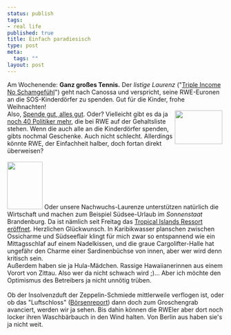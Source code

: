 ```yaml
--- 
status: publish
tags: 
- real life
published: true
title: Einfach paradiesisch
type: post
meta: 
  tags: ""
layout: post
---
```

Am Wochenende: <span style="font-weight: bold;">Ganz großes Tennis.</span> Der <span style="font-style: italic;">listige Laurenz</span> (&quot;<a href="http://www.taz.de/pt/2004/12/21/a0074.nf/text" title="http://www.taz.de/pt/2004/12/21/a0074.nf/text" onmouseover="window.status='http://www.taz.de/pt/2004/12/21/a0074.nf/text';return true;" onmouseout="window.status='';return true;">Triple Income No Schamgefühl</a>&quot;) geht nach Canossa und verspricht, seine RWE-Euronen an die SOS-Kinderdörfer zu spenden. Gut für die Kinder, frohe Weihnachten!<br /><img width="110" hspace="5" height="78" border="0" align="right" src="/wp-content/olduploads/allgemein/ueberweisung.serendipityThumb.jpg" alt=""  />Also, <a href="http://www.tagesschau.de/aktuell/meldungen/0,1185,OID3891312_TYP6_THE_NAV_REF1_BAB,00.html" title="http://www.tagesschau.de/aktuell/meldungen/0,1185,OID3891312_TYP6_THE_NAV_REF1_BAB,00.html" onmouseover="window.status='http://www.tagesschau.de/aktuell/meldungen/0,1185,OID3891312_TYP6_THE_NAV_REF1_BAB,00.html';return true;" onmouseout="window.status='';return true;">Spende gut, alles gut</a>. Oder? Vielleicht gibt es da ja <a href="http://www.spiegel.de/politik/deutschland/0,1518,333845,00.html" title="http://www.spiegel.de/politik/deutschland/0,1518,333845,00.html" onmouseover="window.status='http://www.spiegel.de/politik/deutschland/0,1518,333845,00.html';return true;" onmouseout="window.status='';return true;">noch 40 Politiker mehr</a>, die bei RWE auf der Gehaltsliste stehen. Wenn die auch alle an die Kinderdörfer spenden, gibts nochmal Geschenke. Auch nicht schlecht. Allerdings könnte RWE, der Einfachheit halber, doch fortan direkt überweisen?<br /><br /><img width="82" height="110" class="alignleft border" src="/wp-content/olduploads/allgemein/palme.serendipityThumb.jpg" alt=""  /> Oder unsere Nachwuchs-Laurenze unterstützen natürlich die Wirtschaft und machen zum Beispiel Südsee-Urlaub im <span style="font-style: italic;">Sonnenstaat </span>Brandenburg. Da ist nämlich seit Freitag das <a href="http://www.welt.de/data/2004/12/20/377458.html" title="http://www.welt.de/data/2004/12/20/377458.html" onmouseover="window.status='http://www.welt.de/data/2004/12/20/377458.html';return true;" onmouseout="window.status='';return true;">Tropical Islands Ressort eröffnet</a>. Herzlichen Glückwunsch. In Karibikwasser planschen zwischen Ossicharme und Südseeflair klingt für mich zwar so entspannend wie ein Mittagsschlaf auf einem Nadelkissen, und die graue Cargolifter-Halle hat ungefähr den Charme einer Sardinenbüchse von innen, aber wer wird denn kritisch sein.<br />Außerdem haben sie ja Hula-Mädchen. Rassige Hawaiianerinnen aus einem Vorort von Zittau. Also wer da nicht schwach wird ;)... Aber ich möchte den Optimismus des Betreibers ja nicht unnötig trüben.<br /><br />Ob der Insolvenzduft der Zeppelin-Schmiede mittlerweile verflogen ist, oder ob das &quot;Luftschloss&quot; (<a href="http://www.boersenreport.de/firmenmeldungen.asp?msg=004406900000000550000000000" title="http://www.boersenreport.de/firmenmeldungen.asp?msg=004406900000000550000000000" onmouseover="window.status='http://www.boersenreport.de/firmenmeldungen.asp?msg=004406900000000550000000000';return true;" onmouseout="window.status='';return true;">Börsenreport</a>) dann doch zum Groschengrab avanciert, werden wir ja sehen. Bis dahin können die RWEler aber dort noch locker ihren Waschbärbauch in den Wind halten. Von Berlin aus haben sie's ja nicht weit.<br /><br />

